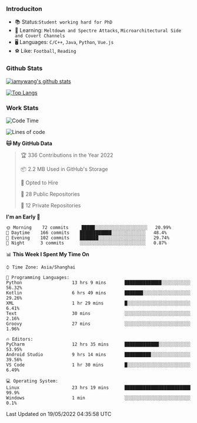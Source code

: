 ### Introduciton

- 📚 Status:`Student working hard for PhD`
- 🔎 Learning: `Meltdown and Spectre Attacks`, `Microarchitectural Side and Covert Channels`
- 🖥️ Languages: `C/C++`, `Java`, `Python`, `Vue.js`
- ⚽ Like: `Football`, `Reading`

### Github Stats

[![iamywang's github stats](https://github-readme-stats.vercel.app/api?username=iamywang&count_private=true&show_icons=true)]()

[![Top Langs](https://github-readme-stats.vercel.app/api/top-langs/?username=iamywang&layout=compact)]()

### Work Stats

<!--START_SECTION:waka-->
![Code Time](http://img.shields.io/badge/Code%20Time-328%20hrs%2043%20mins-blue)

![Lines of code](https://img.shields.io/badge/From%20Hello%20World%20I%27ve%20Written--40%20Thousand%20lines%20of%20code-blue)

**🐱 My GitHub Data** 

> 🏆 336 Contributions in the Year 2022
 > 
> 📦 2.2 MB Used in GitHub's Storage 
 > 
> 💼 Opted to Hire
 > 
> 📜 28 Public Repositories 
 > 
> 🔑 12 Private Repositories  
 > 
**I'm an Early 🐤** 

```text
🌞 Morning    72 commits     █████░░░░░░░░░░░░░░░░░░░░   20.99% 
🌆 Daytime    166 commits    ████████████░░░░░░░░░░░░░   48.4% 
🌃 Evening    102 commits    ███████░░░░░░░░░░░░░░░░░░   29.74% 
🌙 Night      3 commits      ░░░░░░░░░░░░░░░░░░░░░░░░░   0.87%

```


📊 **This Week I Spent My Time On** 

```text
⌚︎ Time Zone: Asia/Shanghai

💬 Programming Languages: 
Python                   13 hrs 9 mins       ██████████████░░░░░░░░░░░   56.32% 
Kotlin                   6 hrs 49 mins       ███████░░░░░░░░░░░░░░░░░░   29.26% 
XML                      1 hr 29 mins        █░░░░░░░░░░░░░░░░░░░░░░░░   6.41% 
Text                     30 mins             ░░░░░░░░░░░░░░░░░░░░░░░░░   2.16% 
Groovy                   27 mins             ░░░░░░░░░░░░░░░░░░░░░░░░░   1.96%

🔥 Editors: 
PyCharm                  12 hrs 35 mins      █████████████░░░░░░░░░░░░   53.95% 
Android Studio           9 hrs 14 mins       ██████████░░░░░░░░░░░░░░░   39.56% 
VS Code                  1 hr 30 mins        █░░░░░░░░░░░░░░░░░░░░░░░░   6.49%

💻 Operating System: 
Linux                    23 hrs 19 mins      █████████████████████████   99.9% 
Windows                  1 min               ░░░░░░░░░░░░░░░░░░░░░░░░░   0.1%

```


 Last Updated on 19/05/2022 04:35:58 UTC
<!--END_SECTION:waka-->
